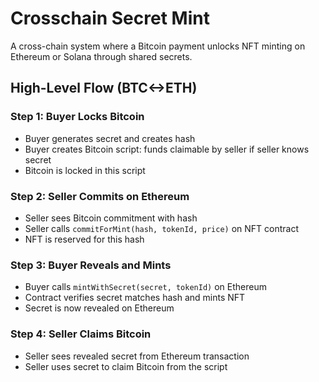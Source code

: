 # Crosschain Secret Mint

A cross-chain system where a Bitcoin payment unlocks NFT minting on Ethereum or Solana through shared secrets.

## High-Level Flow (BTC<->ETH)

### Step 1: Buyer Locks Bitcoin

- Buyer generates secret and creates hash
- Buyer creates Bitcoin script: funds claimable by seller if seller knows secret
- Bitcoin is locked in this script

### Step 2: Seller Commits on Ethereum  

- Seller sees Bitcoin commitment with hash
- Seller calls `commitForMint(hash, tokenId, price)` on NFT contract
- NFT is reserved for this hash

### Step 3: Buyer Reveals and Mints

- Buyer calls `mintWithSecret(secret, tokenId)` on Ethereum
- Contract verifies secret matches hash and mints NFT
- Secret is now revealed on Ethereum

### Step 4: Seller Claims Bitcoin

- Seller sees revealed secret from Ethereum transaction
- Seller uses secret to claim Bitcoin from the script

